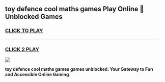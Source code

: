 
## toy defence cool maths games Play Online 👋 Unblocked Games
<h3>
<a href="https://news.freeplayer.one?title=toy_defence_cool_maths_games&ref=17CMG">CLICK TO PLAY</a></h3>
<hr>

<h3>
<a href="https://news.freeplayer.one?title=toy_defence_cool_maths_games&ref=17CMG">CLICK 2 PLAY</a>
  
</h3>

<a href="https://news.freeplayer.one?title=toy_defence_cool_maths_games&ref=17CMG/"><img src="https://clearcache.store/games.png"></a>


**toy defence cool maths games games unblocked: Your Gateway to Fun and Accessible Online Gaming**
